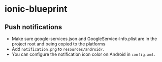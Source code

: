 # ionic-blueprint

## Push notifications
- Make sure google-services.json and GoogleService-Info.plist are in the project root and being copied to the platforms
- Add `notification.png` to `resources/android/`.
- You can configure the notification icon color on Android in `config.xml`.